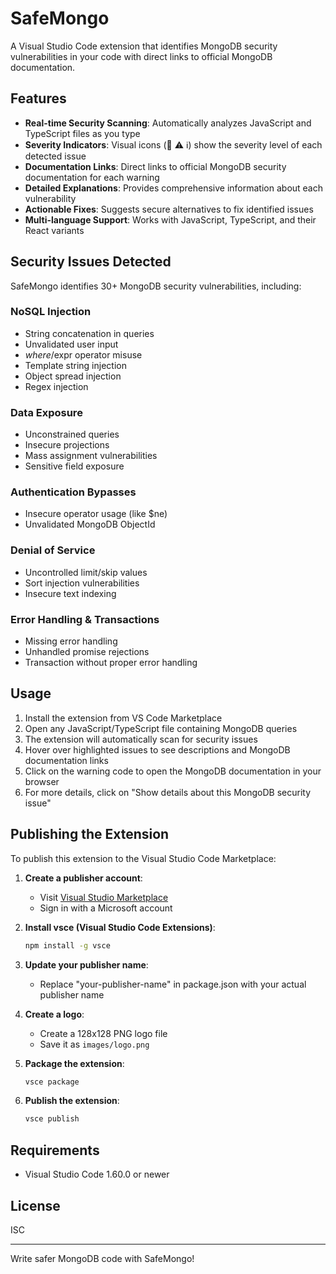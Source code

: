 # SafeMongo

A Visual Studio Code extension that identifies MongoDB security vulnerabilities in your code with direct links to official MongoDB documentation.

## Features

- **Real-time Security Scanning**: Automatically analyzes JavaScript and TypeScript files as you type
- **Severity Indicators**: Visual icons (🛑 ⚠️ ℹ️) show the severity level of each detected issue
- **Documentation Links**: Direct links to official MongoDB security documentation for each warning
- **Detailed Explanations**: Provides comprehensive information about each vulnerability
- **Actionable Fixes**: Suggests secure alternatives to fix identified issues
- **Multi-language Support**: Works with JavaScript, TypeScript, and their React variants

## Security Issues Detected

SafeMongo identifies 30+ MongoDB security vulnerabilities, including:

### NoSQL Injection

- String concatenation in queries
- Unvalidated user input
- $where/$expr operator misuse
- Template string injection
- Object spread injection
- Regex injection

### Data Exposure

- Unconstrained queries
- Insecure projections
- Mass assignment vulnerabilities
- Sensitive field exposure

### Authentication Bypasses

- Insecure operator usage (like $ne)
- Unvalidated MongoDB ObjectId

### Denial of Service

- Uncontrolled limit/skip values
- Sort injection vulnerabilities
- Insecure text indexing

### Error Handling & Transactions

- Missing error handling
- Unhandled promise rejections
- Transaction without proper error handling

## Usage

1. Install the extension from VS Code Marketplace
2. Open any JavaScript/TypeScript file containing MongoDB queries
3. The extension will automatically scan for security issues
4. Hover over highlighted issues to see descriptions and MongoDB documentation links
5. Click on the warning code to open the MongoDB documentation in your browser
6. For more details, click on "Show details about this MongoDB security issue"

## Publishing the Extension

To publish this extension to the Visual Studio Code Marketplace:

1. **Create a publisher account**:

   - Visit [Visual Studio Marketplace](https://marketplace.visualstudio.com/manage)
   - Sign in with a Microsoft account

2. **Install vsce (Visual Studio Code Extensions)**:

   ```bash
   npm install -g vsce
   ```

3. **Update your publisher name**:

   - Replace "your-publisher-name" in package.json with your actual publisher name

4. **Create a logo**:

   - Create a 128x128 PNG logo file
   - Save it as `images/logo.png`

5. **Package the extension**:

   ```bash
   vsce package
   ```

6. **Publish the extension**:
   ```bash
   vsce publish
   ```

## Requirements

- Visual Studio Code 1.60.0 or newer

## License

ISC

---

Write safer MongoDB code with SafeMongo!
